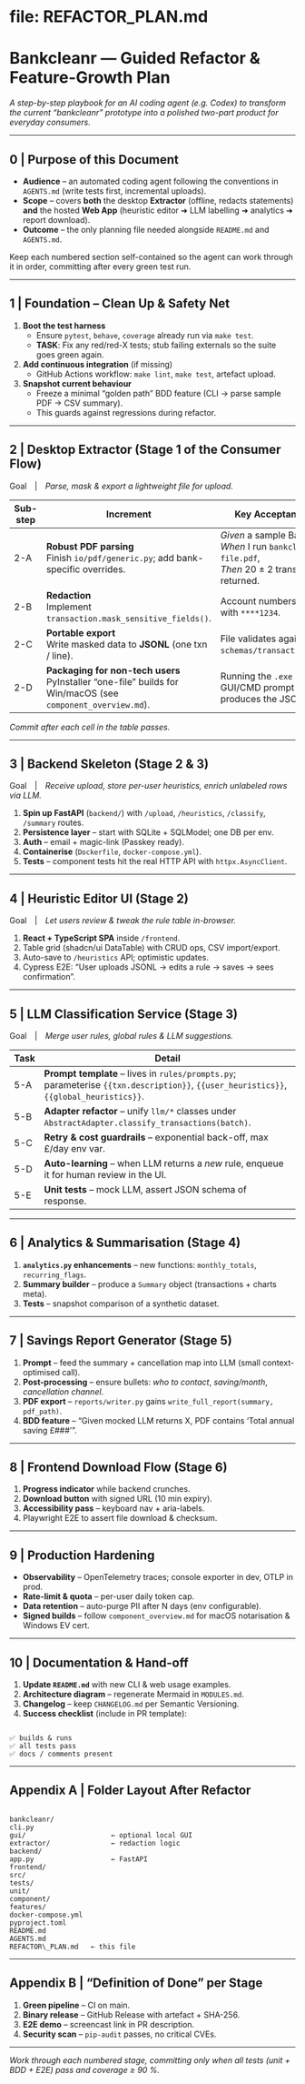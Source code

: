 # file: REFACTOR_PLAN.md
# Bankcleanr — Guided Refactor & Feature-Growth Plan
*A step-by-step playbook for an AI coding agent (e.g. Codex) to transform the current “bankcleanr” prototype into a polished two-part product for everyday consumers.*

---

## 0  |  Purpose of this Document
*   **Audience** – an automated coding agent following the conventions in `AGENTS.md` (write tests first, incremental uploads).
*   **Scope** – covers **both** the desktop **Extractor** (offline, redacts statements) **and** the hosted **Web App** (heuristic editor ➜ LLM labelling ➜ analytics ➜ report download).
*   **Outcome** – the only planning file needed alongside `README.md` and `AGENTS.md`.

Keep each numbered section self-contained so the agent can work through it in order, committing after every green test run.

---

## 1  |  Foundation – Clean Up & Safety Net
1. **Boot the test harness**  
   * Ensure `pytest`, `behave`, `coverage` already run via `make test`.  
   * **TASK**: Fix any red/red-X tests; stub failing externals so the suite goes green again.
2. **Add continuous integration** (if missing)  
   * GitHub Actions workflow: `make lint`, `make test`, artefact upload.
3. **Snapshot current behaviour**  
   * Freeze a minimal “golden path” BDD feature (CLI → parse sample PDF → CSV summary).  
   * This guards against regressions during refactor.

---

## 2  |  Desktop Extractor (Stage 1 of the Consumer Flow)
Goal | *Parse, mask & export a lightweight file for upload.*

| Sub-step | Increment | Key Acceptance Tests |
|---|---|---|
| 2-A | **Robust PDF parsing**<br>Finish `io/pdf/generic.py`; add bank-specific overrides. | *Given* a sample Barclays PDF,<br>*When* I run `bankcleanr parse file.pdf`,<br>*Then* 20 ± 2 transactions are returned. |
| 2-B | **Redaction**<br>Implement `transaction.mask_sensitive_fields()`. | Account numbers replaced with `****1234`. |
| 2-C | **Portable export**<br>Write masked data to **JSONL** (one txn / line). | File validates against `schemas/transaction_v1.json`. |
| 2-D | **Packaging for non-tech users**<br>PyInstaller “one-file” builds for Win/macOS (see `component_overview.md`). | Running the `.exe` shows a GUI/CMD prompt and produces the JSONL. |

*Commit after each cell in the table passes.*

---

## 3  |  Backend Skeleton (Stage 2 & 3)
Goal | *Receive upload, store per-user heuristics, enrich unlabeled rows via LLM.*

1. **Spin up FastAPI** (`backend/`) with `/upload`, `/heuristics`, `/classify`, `/summary` routes.  
2. **Persistence layer** – start with SQLite + SQLModel; one DB per env.  
3. **Auth** – email + magic-link (Passkey ready).  
4. **Containerise** (`Dockerfile`, `docker-compose.yml`).  
5. **Tests** – component tests hit the real HTTP API with `httpx.AsyncClient`.

---

## 4  |  Heuristic Editor UI (Stage 2)
Goal | *Let users review & tweak the rule table in-browser.*

1. **React + TypeScript SPA** inside `/frontend`.  
2. Table grid (shadcn/ui DataTable) with CRUD ops, CSV import/export.  
3. Auto-save to `/heuristics` API; optimistic updates.  
4. Cypress E2E: “User uploads JSONL → edits a rule → saves → sees confirmation”.

---

## 5  |  LLM Classification Service (Stage 3)
Goal | *Merge user rules, global rules & LLM suggestions.*

| Task | Detail |
|------|--------|
| 5-A | **Prompt template** – lives in `rules/prompts.py`; parameterise `{{txn.description}}`, `{{user_heuristics}}`, `{{global_heuristics}}`. |
| 5-B | **Adapter refactor** – unify `llm/*` classes under `AbstractAdapter.classify_transactions(batch)`. |
| 5-C | **Retry & cost guardrails** – exponential back-off, max £/day env var. |
| 5-D | **Auto-learning** – when LLM returns a *new* rule, enqueue it for human review in the UI. |
| 5-E | **Unit tests** – mock LLM, assert JSON schema of response. |

---

## 6  |  Analytics & Summarisation (Stage 4)
1. **`analytics.py` enhancements** – new functions: `monthly_totals`, `recurring_flags`.  
2. **Summary builder** – produce a `Summary` object (transactions + charts meta).  
3. **Tests** – snapshot comparison of a synthetic dataset.

---

## 7  |  Savings Report Generator (Stage 5)
1. **Prompt** – feed the summary + cancellation map into LLM (small context-optimised call).  
2. **Post-processing** – ensure bullets: *who to contact*, *saving/month*, *cancellation channel*.  
3. **PDF export** – `reports/writer.py` gains `write_full_report(summary, pdf_path)`.  
4. **BDD feature** – “Given mocked LLM returns X, PDF contains ‘Total annual saving £###’”.

---

## 8  |  Frontend Download Flow (Stage 6)
1. **Progress indicator** while backend crunches.  
2. **Download button** with signed URL (10 min expiry).  
3. **Accessibility pass** – keyboard nav + aria-labels.  
4. Playwright E2E to assert file download & checksum.

---

## 9  |  Production Hardening
*   **Observability** – OpenTelemetry traces; console exporter in dev, OTLP in prod.  
*   **Rate-limit & quota** – per-user daily token cap.  
*   **Data retention** – auto-purge PII after N days (env configurable).  
*   **Signed builds** – follow `component_overview.md` for macOS notarisation & Windows EV cert.

---

## 10  |  Documentation & Hand-off
1. **Update `README.md`** with new CLI & web usage examples.  
2. **Architecture diagram** – regenerate Mermaid in `MODULES.md`.  
3. **Changelog** – keep `CHANGELOG.md` per Semantic Versioning.  
4. **Success checklist** (include in PR template):  
```

✅ builds & runs
✅ all tests pass
✅ docs / comments present

```

---

## Appendix A | Folder Layout After Refactor
```

bankcleanr/
cli.py
gui/                     ← optional local GUI
extractor/               ← redaction logic
backend/
app.py                   ← FastAPI
frontend/
src/
tests/
unit/
component/
features/
docker-compose.yml
pyproject.toml
README.md
AGENTS.md
REFACTOR\_PLAN.md   ← this file

```

---

## Appendix B | “Definition of Done” per Stage
1. **Green pipeline** – CI on main.  
2. **Binary release** – GitHub Release with artefact + SHA-256.  
3. **E2E demo** – screencast link in PR description.  
4. **Security scan** – `pip-audit` passes, no critical CVEs.

---

*Work through each numbered stage, committing only when all tests (unit + BDD + E2E) pass and coverage ≥ 90 %.*

